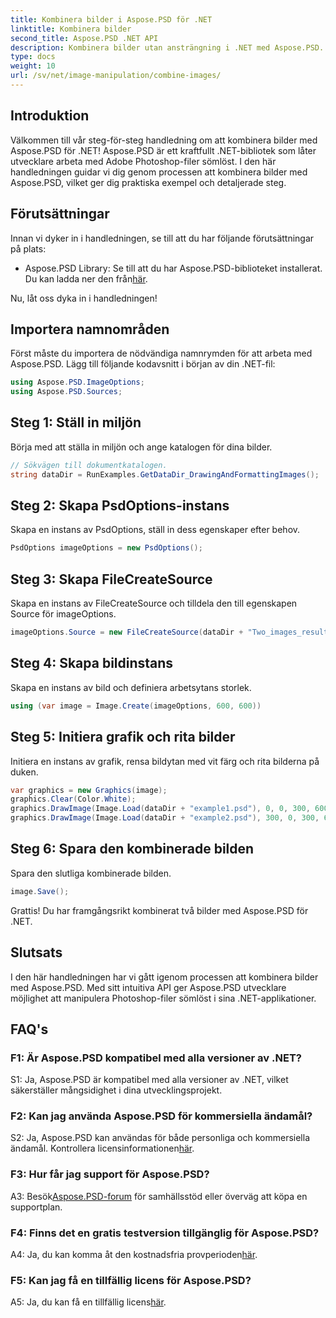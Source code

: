 ```yaml
---
title: Kombinera bilder i Aspose.PSD för .NET
linktitle: Kombinera bilder
second_title: Aspose.PSD .NET API
description: Kombinera bilder utan ansträngning i .NET med Aspose.PSD. Följ vår steg-för-steg handledning för sömlös bildmanipulation.
type: docs
weight: 10
url: /sv/net/image-manipulation/combine-images/
---
```

## Introduktion

Välkommen till vår steg-för-steg handledning om att kombinera bilder med Aspose.PSD för .NET! Aspose.PSD är ett kraftfullt .NET-bibliotek som låter utvecklare arbeta med Adobe Photoshop-filer sömlöst. I den här handledningen guidar vi dig genom processen att kombinera bilder med Aspose.PSD, vilket ger dig praktiska exempel och detaljerade steg.

## Förutsättningar

Innan vi dyker in i handledningen, se till att du har följande förutsättningar på plats:

-  Aspose.PSD Library: Se till att du har Aspose.PSD-biblioteket installerat. Du kan ladda ner den från[här](https://releases.aspose.com/psd/net/).

Nu, låt oss dyka in i handledningen!

## Importera namnområden

Först måste du importera de nödvändiga namnrymden för att arbeta med Aspose.PSD. Lägg till följande kodavsnitt i början av din .NET-fil:

```csharp
using Aspose.PSD.ImageOptions;
using Aspose.PSD.Sources;
```

## Steg 1: Ställ in miljön

Börja med att ställa in miljön och ange katalogen för dina bilder.

```csharp
// Sökvägen till dokumentkatalogen.
string dataDir = RunExamples.GetDataDir_DrawingAndFormattingImages();
```

## Steg 2: Skapa PsdOptions-instans

Skapa en instans av PsdOptions, ställ in dess egenskaper efter behov.

```csharp
PsdOptions imageOptions = new PsdOptions();
```

## Steg 3: Skapa FileCreateSource

Skapa en instans av FileCreateSource och tilldela den till egenskapen Source för imageOptions.

```csharp
imageOptions.Source = new FileCreateSource(dataDir + "Two_images_result_out.psd", false);
```

## Steg 4: Skapa bildinstans

Skapa en instans av bild och definiera arbetsytans storlek.

```csharp
using (var image = Image.Create(imageOptions, 600, 600))
```

## Steg 5: Initiera grafik och rita bilder

Initiera en instans av grafik, rensa bildytan med vit färg och rita bilderna på duken.

```csharp
var graphics = new Graphics(image);
graphics.Clear(Color.White);
graphics.DrawImage(Image.Load(dataDir + "example1.psd"), 0, 0, 300, 600);
graphics.DrawImage(Image.Load(dataDir + "example2.psd"), 300, 0, 300, 600);
```

## Steg 6: Spara den kombinerade bilden

Spara den slutliga kombinerade bilden.

```csharp
image.Save();
```

Grattis! Du har framgångsrikt kombinerat två bilder med Aspose.PSD för .NET.

## Slutsats

I den här handledningen har vi gått igenom processen att kombinera bilder med Aspose.PSD. Med sitt intuitiva API ger Aspose.PSD utvecklare möjlighet att manipulera Photoshop-filer sömlöst i sina .NET-applikationer.

## FAQ's

### F1: Är Aspose.PSD kompatibel med alla versioner av .NET?

S1: Ja, Aspose.PSD är kompatibel med alla versioner av .NET, vilket säkerställer mångsidighet i dina utvecklingsprojekt.

### F2: Kan jag använda Aspose.PSD för kommersiella ändamål?

 S2: Ja, Aspose.PSD kan användas för både personliga och kommersiella ändamål. Kontrollera licensinformationen[här](https://purchase.aspose.com/buy).

### F3: Hur får jag support för Aspose.PSD?

 A3: Besök[Aspose.PSD-forum](https://forum.aspose.com/c/psd/34) för samhällsstöd eller överväg att köpa en supportplan.

### F4: Finns det en gratis testversion tillgänglig för Aspose.PSD?

 A4: Ja, du kan komma åt den kostnadsfria provperioden[här](https://releases.aspose.com/).

### F5: Kan jag få en tillfällig licens för Aspose.PSD?

 A5: Ja, du kan få en tillfällig licens[här](https://purchase.aspose.com/temporary-license/).